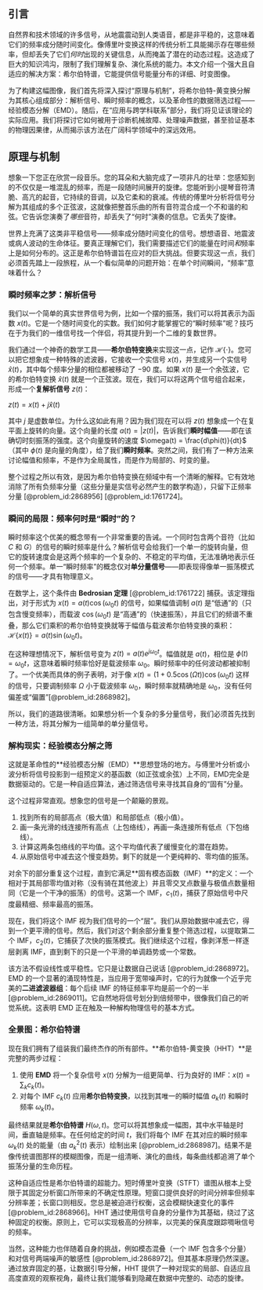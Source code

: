 ## 引言
自然界和技术领域的许多信号，从地震震动到人类语音，都是非平稳的，这意味着它们的频率成分随时间变化。像傅里叶变换这样的传统分析工具能揭示存在哪些频率，但却丢失了它们*何时*出现的关键信息，从而掩盖了潜在的动态过程。这造成了巨大的知识鸿沟，限制了我们理解复杂、演化系统的能力。本文介绍一个强大且自适应的解决方案：希尔伯特谱，它能提供信号能量分布的详细、时变图像。

为了构建这幅图像，我们首先将深入探讨“原理与机制”，将希尔伯特-黄变换分解为其核心组成部分：解析信号、瞬时频率的概念，以及革命性的数据筛选过程——经验模态分解（EMD）。随后，在“应用与跨学科联系”部分，我们将见证该理论的实际应用。我们将探讨它如何被用于诊断机械故障、处理噪声数据，甚至验证基本的物理因果律，从而揭示该方法在广阔科学领域中的深远效用。

## 原理与机制

想象一下您正在欣赏一段音乐。您的耳朵和大脑完成了一项非凡的壮举：您感知到的不仅仅是一堆混乱的频率，而是一段随时间展开的旋律。您能听到小提琴音符清脆、高亢的起音，它持续的音调，以及它柔和的衰减。传统的傅里叶分析将信号分解为其组成的多个正弦波，这就像把整首乐曲的所有音符混合成一个不和谐的和弦。它告诉您演奏了*哪些*音符，却丢失了“何时”演奏的信息。它丢失了旋律。

世界上充满了这类非平稳信号——频率成分随时间变化的信号。想想语音、地震波或病人波动的生命体征。要真正理解它们，我们需要描述它们的能量在时间*和*频率上是如何分布的。这正是希尔伯特谱旨在应对的巨大挑战。但要实现这一点，我们必须首先踏上一段旅程，从一个看似简单的问题开始：在单个时间瞬间，“频率”意味着什么？

### 瞬时频率之梦：解析信号

我们以一个简单的真实世界信号为例，比如一个摆的振荡，我们可以将其表示为函数 $x(t)$。它是一个随时间变化的实数。我们如何才能掌握它的“瞬时频率”呢？技巧在于为我们的一维信号找一个伴侣，将其提升到一个二维的复数世界。

我们通过一个神奇的数学工具——**希尔伯特变换**来实现这一点，记作 $\mathcal{H}\{\cdot\}$。您可以把它想象成一种特殊的滤波器，它接收一个实信号 $x(t)$，并生成另一个实信号 $\hat{x}(t)$，其中每个频率分量的相位都被移动了 $-90$ 度。如果 $x(t)$ 是一个余弦波，它的希尔伯特变换 $\hat{x}(t)$ 就是一个正弦波。现在，我们可以将这两个信号组合起来，形成一个**复解析信号** $z(t)$：

$z(t) = x(t) + j\hat{x}(t)$

其中 $j$ 是虚数单位。为什么这如此有用？因为我们现在可以将 $z(t)$ 想象成一个在复平面上旋转的向量。这个向量的长度 $a(t) = |z(t)|$，告诉我们**瞬时幅值**——即在该确切时刻振荡的强度。这个向量旋转的速度 $\omega(t) = \frac{d\phi(t)}{dt}$（其中 $\phi(t)$ 是向量的角度），给了我们**瞬时频率**。突然之间，我们有了一种方法来讨论幅值和频率，不是作为全局属性，而是作为局部的、时变的量。

整个过程之所以有效，是因为希尔伯特变换在频域中有一个清晰的解释。它有效地消除了所有负频率分量（这些分量是实信号必然产生的数学构造），只留下正频率分量 [@problem_id:2868956] [@problem_id:1761724]。

### 瞬间的局限：频率何时是“瞬时”的？

瞬时频率这个优美的概念带有一个非常重要的告诫。一个同时包含两个音符（比如 $C$ 和 $G$）的信号的瞬时频率是什么？解析信号会给我们一个单一的旋转向量，但它的旋转速度会是这两个频率的一个复杂的、不稳定的平均值，无法准确地表示任何一个频率。单一“瞬时频率”的概念仅对**单分量信号**——即表现得像单一振荡模式的信号——才具有物理意义。

在数学上，这个条件由 **Bedrosian 定理** [@problem_id:1761722] 捕获。该定理指出，对于形式为 $x(t) = a(t)\cos(\omega_0 t)$ 的信号，如果幅值调制 $a(t)$ 是“低通”的（只包含慢变频率），而载波 $\cos(\omega_0 t)$ 是“高通”的（快速振荡），并且它们的频谱不重叠，那么它们乘积的希尔伯特变换就等于幅值与载波希尔伯特变换的乘积：$\mathcal{H}\{x(t)\} = a(t)\sin(\omega_0 t)$。

在这种理想情况下，解析信号变为 $z(t) = a(t)e^{j\omega_0 t}$。幅值就是 $a(t)$，相位是 $\phi(t) = \omega_0 t$，这意味着瞬时频率恰好是载波频率 $\omega_0$。瞬时频率中的任何波动都被抑制了。一个优美而具体的例子表明，对于像 $x(t)=(1+0.5\cos(\Omega t))\cos(\omega_{0} t)$ 这样的信号，只要调制频率 $\Omega$ 小于载波频率 $\omega_0$，瞬时频率就精确地是 $\omega_0$，没有任何偏差或“偏置”[@problem_id:2868982]。

所以，我们的道路很清晰。如果想分析一个复杂的多分量信号，我们必须首先找到一种方法，将其分解为一组简单的单分量信号。

### 解构现实：经验模态分解之筛

这就是革命性的**经验模态分解（EMD）**思想登场的地方。与傅里叶分析或小波分析将信号投影到一组预定义的基函数（如正弦或余弦）上不同，EMD完全是数据驱动的。它是一种自适应算法，通过筛选信号来寻找其自身的“固有”分量。

这个过程非常直观。想象您的信号是一个颠簸的景观。
1.  找到所有的局部高点（极大值）和局部低点（极小值）。
2.  画一条光滑的线连接所有高点（上包络线），再画一条连接所有低点（下包络线）。
3.  计算这两条包络线的平均值。这个平均值代表了缓慢变化的潜在趋势。
4.  从原始信号中减去这个慢变趋势。剩下的就是一个更纯粹的、零均值的振荡。

对余下的部分重复这个过程，直到它满足**固有模态函数（IMF）**的定义：一个相对于其局部零均值对称（没有骑在其他波上）并且零交叉点数量与极值点数量相同（它是一个干净的振荡）的信号。这第一个 IMF，$c_1(t)$，捕获了原始信号中尺度最精细、频率最高的振荡。

现在，我们将这个 IMF 视为我们信号的一个“层”。我们从原始数据中减去它，得到一个更平滑的信号。然后，我们对这个剩余部分重复整个筛选过程，以提取第二个 IMF，$c_2(t)$，它捕获了次快的振荡模式。我们继续这个过程，像剥洋葱一样逐层剥离 IMF，直到剩下的只是一个平滑的单调趋势或一个常数。

该方法不假设线性或平稳性。它只是让数据自己说话 [@problem_id:2868972]。EMD 的一个显著的涌现特性是，当应用于宽带噪声时，它的行为就像一个近乎完美的**二进滤波器组**：每个后续 IMF 的特征频率平均是前一个的一半 [@problem_id:2869011]。它自然地将信号划分到倍频带中，很像我们自己的听觉系统。这表明 EMD 正在触及一种解构物理信号的基本方式。

### 全景图：希尔伯特谱

现在我们拥有了组装我们最终杰作的所有部件。**希尔伯特-黄变换（HHT）**是完整的两步过程：
1.  使用 **EMD** 将一个复杂信号 $x(t)$ 分解为一组更简单、行为良好的 IMF：$x(t) = \sum_{k} c_k(t)$。
2.  对每个 IMF $c_k(t)$ 应用**希尔伯特变换**，以找到其唯一的瞬时幅值 $a_k(t)$ 和瞬时频率 $\omega_k(t)$。

最终结果就是**希尔伯特谱** $H(\omega, t)$。您可以将其想象成一幅图，其中水平轴是时间，垂直轴是频率。在任何给定的时间 $t$，我们将每个 IMF 在其对应的瞬时频率 $\omega_k(t)$ 处的能量（由 $a_k^2(t)$ 表示）绘制出来 [@problem_id:2868987]。结果不是像传统谱图那样的模糊图像，而是一组清晰、演化的曲线，每条曲线都追溯了单个振荡分量的生命历程。

这种自适应性是希尔伯特谱的超能力。短时傅里叶变换（STFT）谱图从根本上受限于其固定分析窗口所带来的不确定性原理。短窗口提供良好的时间分辨率但频率分辨率差；长窗口则相反。您总是被迫进行权衡，这会模糊快速变化的事件 [@problem_id:2868966]。HHT 通过使用信号自身的分量作为其基础，绕过了这种固定的权衡。原则上，它可以实现极高的分辨率，以完美的保真度跟踪啁啾信号的频率。

当然，这种能力也伴随着自身的挑战，例如模态混叠（一个 IMF 包含多个分量）和对信号两端噪声的敏感性 [@problem_id:2868972]。但其基本原理仍然深邃。通过放弃固定的基，让数据引导分解，HHT 提供了一种对现实的局部、自适应且高度直观的观察视角，最终让我们能够看到隐藏在数据中完整的、动态的旋律。

